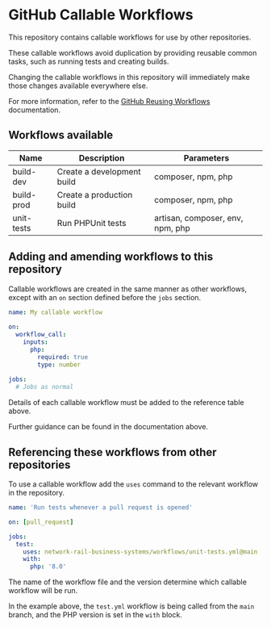 # GitHub Callable Workflows

This repository contains callable workflows for use by other repositories.

These callable workflows avoid duplication by providing reusable common tasks, such as running tests and creating builds.

Changing the callable workflows in this repository will immediately make those changes available everywhere else.

For more information, refer to the [GitHub Reusing Workflows](https://docs.github.com/en/actions/using-workflows/reusing-workflows) documentation.

## Workflows available

| Name       | Description                 | Parameters                       |
|------------|-----------------------------|----------------------------------|
| build-dev  | Create a development build  | composer, npm, php               |
| build-prod | Create a production build   | composer, npm, php               |
| unit-tests | Run PHPUnit tests           | artisan, composer, env, npm, php |

## Adding and amending workflows to this repository

Callable workflows are created in the same manner as other workflows, except with an `on` section defined before the `jobs` section.

```yaml
name: My callable workflow
  
on:
  workflow_call:
    inputs:
      php:
        required: true
        type: number
        
jobs:
  # Jobs as normal
```

Details of each callable workflow must be added to the reference table above.

Further guidance can be found in the documentation above.

## Referencing these workflows from other repositories

To use a callable workflow add the `uses` command to the relevant workflow in the repository.

```yaml
name: 'Run tests whenever a pull request is opened'

on: [pull_request]

jobs:
  test:
    uses: network-rail-business-systems/workflows/unit-tests.yml@main
    with:
      php: '8.0'
```

The name of the workflow file and the version determine which callable workflow will be run.

In the example above, the `test.yml` workflow is being called from the `main` branch, and the PHP version is set in the `with` block.
